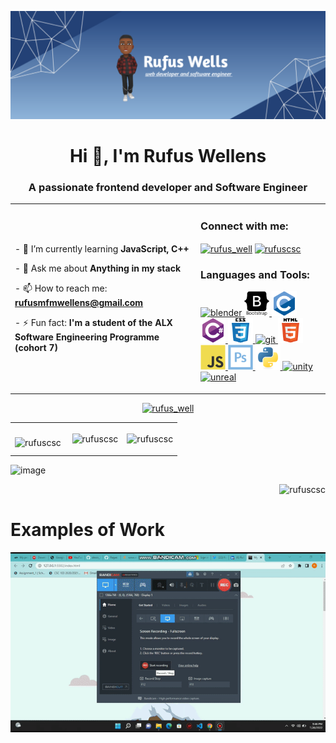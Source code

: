 <!--![MasterHead](https://github.com/Rufuscsc/Rufuscsc/blob/main/banner.png)-->
![Rufus Wells_banner](https://github.com/Rufuscsc/Rufuscsc/blob/main/banner.png)
<h1 align="center">Hi 👋, I'm Rufus Wellens</h1>
<h3 align="center">A passionate frontend developer and Software Engineer</h3>
<div>
       <table >
            <tr>
                <td>
                    <p>- 🌱 I’m currently learning <b>JavaScript, C++</b></p>
                    <p>- 💬 Ask me about <b>Anything in my stack</b></p>
                    <p>- 📫 How to reach me: <b><a href=rufusmfmwellens@gmail.com alt=email>rufusmfmwellens@gmail.com</a></b></p>
                    <p>- ⚡ Fun fact: <b>I'm a student of the ALX Software Engineering Programme (cohort 7)</b></p>
                </td>
                <td>
                    <h3 align="left">Connect with me:</h3>
                    <p align="left">
                    <a href="https://twitter.com/rufus_well" target="blank"><img align="center" src="https://raw.githubusercontent.com/rahuldkjain/github-profile-readme-generator/master/src/images/icons/Social/twitter.svg" alt="rufus_well" height="30" width="40" /></a>
                    <a href="https://instagram.com/rufuscsc" target="blank"><img align="center" src="https://raw.githubusercontent.com/rahuldkjain/github-profile-readme-generator/master/src/images/icons/Social/instagram.svg" alt="rufuscsc" height="30" width="40" /></a>
                    </p>
                    <h3 align="left">Languages and Tools:</h3>
                    <p align="left"> <a href="https://www.blender.org/" target="_blank" rel="noreferrer"> <img src="https://download.blender.org/branding/community/blender_community_badge_white.svg" alt="blender" width="40" height="40"/> </a> <a href="https://getbootstrap.com" target="_blank" rel="noreferrer"> <img src="https://raw.githubusercontent.com/devicons/devicon/master/icons/bootstrap/bootstrap-plain-wordmark.svg" alt="bootstrap" width="40" height="40"/> </a> <a href="https://www.cprogramming.com/" target="_blank" rel="noreferrer"> <img src="https://raw.githubusercontent.com/devicons/devicon/master/icons/c/c-original.svg" alt="c" width="40" height="40"/> </a> <a href="https://www.w3schools.com/cs/" target="_blank" rel="noreferrer"> <img src="https://raw.githubusercontent.com/devicons/devicon/master/icons/csharp/csharp-original.svg" alt="csharp" width="40" height="40"/> </a> <a href="https://www.w3schools.com/css/" target="_blank" rel="noreferrer"> <img src="https://raw.githubusercontent.com/devicons/devicon/master/icons/css3/css3-original-wordmark.svg" alt="css3" width="40" height="40"/> </a> <a href="https://git-scm.com/" target="_blank" rel="noreferrer"> <img src="https://www.vectorlogo.zone/logos/git-scm/git-scm-icon.svg" alt="git" width="40" height="40"/> </a> <a href="https://www.w3.org/html/" target="_blank" rel="noreferrer"> <img src="https://raw.githubusercontent.com/devicons/devicon/master/icons/html5/html5-original-wordmark.svg" alt="html5" width="40" height="40"/> </a> <a href="https://developer.mozilla.org/en-US/docs/Web/JavaScript" target="_blank" rel="noreferrer"> <img src="https://raw.githubusercontent.com/devicons/devicon/master/icons/javascript/javascript-original.svg" alt="javascript" width="40" height="40"/> </a> <a href="https://www.photoshop.com/en" target="_blank" rel="noreferrer"> <img src="https://raw.githubusercontent.com/devicons/devicon/master/icons/photoshop/photoshop-line.svg" alt="photoshop" width="40" height="40"/> </a> <a href="https://www.python.org" target="_blank" rel="noreferrer"> <img src="https://raw.githubusercontent.com/devicons/devicon/master/icons/python/python-original.svg" alt="python" width="40" height="40"/> </a> <a href="https://unity.com/" target="_blank" rel="noreferrer"> <img src="https://www.vectorlogo.zone/logos/unity3d/unity3d-icon.svg" alt="unity" width="40" height="40"/> </a> <a href="https://unrealengine.com/" target="_blank" rel="noreferrer"> <img src="https://raw.githubusercontent.com/kenangundogan/fontisto/036b7eca71aab1bef8e6a0518f7329f13ed62f6b/icons/svg/brand/unreal-engine.svg" alt="unreal" width="40" height="40"/> </a> </p>
                </td>
            </tr>
        </table>
</div>
<p align="center"> <a href="https://twitter.com/rufus_well" target="blank"><img src="https://img.shields.io/twitter/follow/rufus_well?logo=twitter&style=for-the-badge" alt="rufus_well" /></a> </p>
<table>
    <tr>
        <td>
            <p width="400"><img align="left" src="https://github-readme-stats.vercel.app/api/top-langs?username=rufuscsc&langs_count=6&count_private=true&layout=compact&theme=react&hide_border=true&bg_color=1d2a3a" alt="rufuscsc" /></p>
        </td>
        <td>
            <p width="400">&nbsp;<img align="center" src="https://github-readme-stats.vercel.app/api?username=rufuscsc&stroke=ffffff&background=1d2a3a&ring=5BCDEC&fire=5BCDEC&currStreakNum=ffffff&currStreakLabel=5BCDEC&sideNums=ffffff&sideLabels=ffffff&dates=ffffff&hide_border=true&theme=dark" alt="rufuscsc" /></p>
        </td>
        <td>
            <p width="400"><img align="center" src="https://github-readme-streak-stats.herokuapp.com/?user=rufuscsc&show_icons=true&count_private=true&theme=react&hide_border=true&bg_color=1d2a3a" alt="rufuscsc" /></p>
        </td>
    </tr>
</table>
<!--[![Rufus's github activity graph](https://activity-graph.herokuapp.com/graph?username=rufuscsc&theme=dracula)](https://github.com/ashutosh00710/github-readme-activity-graph)-->
<img src="https://activity-graph.herokuapp.com/graph?username=rufuscsc&bg_color=1d2a3a&color=5BCDEC&line=5BCDEC&point=FFFFFF&hide_border=true" alt="image">
<p align="right"> <img src="https://komarev.com/ghpvc/?username=rufuscsc&label=Profile%20views&color=0e75b6&style=flat" alt="rufuscsc" /> </p>
<h1>Examples of Work</h1>
<img src="https://github.com/Rufuscsc/Rufuscsc/blob/main/video%20gif.gif" alt="image" width="700">
